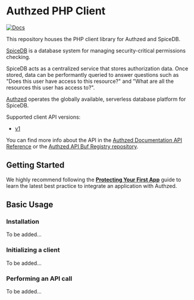 # Authzed PHP Client

[![Docs](https://img.shields.io/badge/docs-authzed.com-%234B4B6C "Authzed Documentation")](https://docs.authzed.com)

This repository houses the PHP client library for Authzed and SpiceDB.

[SpiceDB] is a database system for managing security-critical permissions checking.

SpiceDB acts as a centralized service that stores authorization data.
Once stored, data can be performantly queried to answer questions such as "Does this user have access to this resource?" and "What are all the resources this user has access to?".

[Authzed] operates the globally available, serverless database platform for SpiceDB.

Supported client API versions:
- [v1](https://buf.build/authzed/api/docs/main/authzed.api.v1)

You can find more info about the API in the [Authzed Documentation API Reference] or the [Authzed API Buf Registry repository].

[SpiceDB]: https://github.com/authzed/spicedb
[Authzed]: https://authzed.com
[Authzed Documentation API Reference]: https://docs.authzed.com/reference/api
[Authzed API Buf Registry repository]: https://buf.build/authzed/api

## Getting Started

We highly recommend following the **[Protecting Your First App]** guide to learn the latest best practice to integrate an application with Authzed.

[Protecting Your First App]: https://docs.authzed.com/guides/first-app

## Basic Usage

### Installation

To be added...

### Initializing a client

To be added...

### Performing an API call

To be added...
